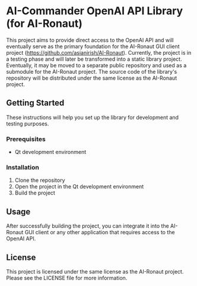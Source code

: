 # AI-Commander OpenAI API Library (for AI-Ronaut)

This project aims to provide direct access to the OpenAI API and will eventually serve as the primary foundation for the AI-Ronaut GUI client project (https://github.com/asianirish/AI-Ronaut). Currently, the project is in a testing phase and will later be transformed into a static library project. Eventually, it may be moved to a separate public repository and used as a submodule for the AI-Ronaut project. The source code of the library's repository will be distributed under the same license as the AI-Ronaut project.

## Getting Started

These instructions will help you set up the library for development and testing purposes.

### Prerequisites

- Qt development environment

### Installation

1. Clone the repository
2. Open the project in the Qt development environment
3. Build the project

## Usage

After successfully building the project, you can integrate it into the AI-Ronaut GUI client or any other application that requires access to the OpenAI API.

## License

This project is licensed under the same license as the AI-Ronaut project. Please see the LICENSE file for more information.
